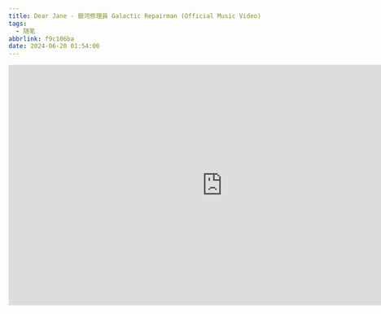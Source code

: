 ```yaml
---
title: Dear Jane - 銀河修理員 Galactic Repairman (Official Music Video)
tags:
  - 随笔
abbrlink: f9c106ba
date: 2024-06-20 01:54:00
---
```

<iframe width="840" height="472.5" src="https://www.youtube.com/embed/sg8V5BLMEhE?si=Z72zfVMt7G4ZNQzi" title="YouTube video player" frameborder="0" allow="accelerometer; autoplay; clipboard-write; encrypted-media; gyroscope; picture-in-picture; web-share" referrerpolicy="strict-origin-when-cross-origin" allowfullscreen></iframe>
